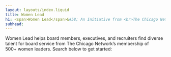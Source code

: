 ```yaml
---
layout: layouts/index.liquid
title: Women Lead
h1: <span>Women Lead</span>&#58; An Initiative from <br>The Chicago Network
subhead:
---
```

Women Lead helps board members, executives, and recruiters find diverse talent for board service from The Chicago Network’s membership of <br>500+ women leaders. Search below to get started:
